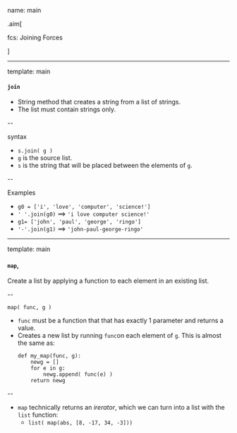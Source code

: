 name: main

.aim[<div>
  fcs: Joining Forces
  </div>]


---
template: main

#### `join`
- String method that creates a string from a list of strings.
- The list must contain strings only.

--

syntax
- `s.join( g )`
- `g` is the source list.
- `s` is the string that will be placed between the elements of `g`.

--

Examples
- `g0 = ['i', 'love', 'computer', 'science!']`
- `' '.join(g0)` ==> `'i love computer science!'`
- `g1= ['john', 'paul', 'george', 'ringo'] `
- `'-'.join(g1)` ==> `'john-paul-george-ringo'`

---
template: main

#### `map`,
Create a list by applying a function to each element in an existing list.

--

`map( func, g )`
- `func` must be a function that that has exactly 1 parameter and returns a value.
- Creates a new list by running `func`on each element of `g`. This is almost the same as:
  ```
  def my_map(func, g):
      newg = []
      for e in g:
          newg.append( func(e) )
      return newg
  ```
--
- `map` technically returns an _irerator_, which we can turn into a list with the `list` function:
  - `list( map(abs, [8, -17, 34, -3]))`
